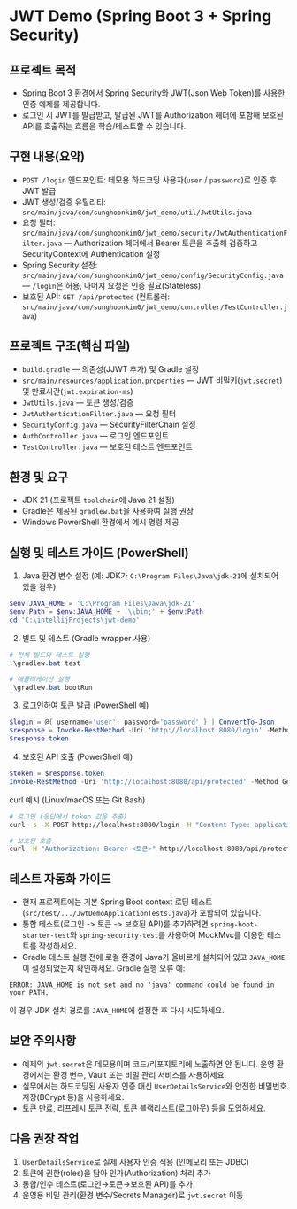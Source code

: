 # JWT Demo (Spring Boot 3 + Spring Security)

프로젝트 목적
----------------
- Spring Boot 3 환경에서 Spring Security와 JWT(Json Web Token)를 사용한 인증 예제를 제공합니다.
- 로그인 시 JWT를 발급받고, 발급된 JWT를 Authorization 헤더에 포함해 보호된 API를 호출하는 흐름을 학습/테스트할 수 있습니다.

구현 내용(요약)
----------------
- `POST /login` 엔드포인트: 데모용 하드코딩 사용자(`user` / `password`)로 인증 후 JWT 발급
- JWT 생성/검증 유틸리티: `src/main/java/com/sunghoonkim0/jwt_demo/util/JwtUtils.java`
- 요청 필터: `src/main/java/com/sunghoonkim0/jwt_demo/security/JwtAuthenticationFilter.java` — Authorization 헤더에서 Bearer 토큰을 추출해 검증하고 SecurityContext에 Authentication 설정
- Spring Security 설정: `src/main/java/com/sunghoonkim0/jwt_demo/config/SecurityConfig.java` — `/login`은 허용, 나머지 요청은 인증 필요(Stateless)
- 보호된 API: `GET /api/protected` (컨트롤러: `src/main/java/com/sunghoonkim0/jwt_demo/controller/TestController.java`)

프로젝트 구조(핵심 파일)
----------------
- `build.gradle` — 의존성(JJWT 추가) 및 Gradle 설정
- `src/main/resources/application.properties` — JWT 비밀키(`jwt.secret`) 및 만료시간(`jwt.expiration-ms`)
- `JwtUtils.java` — 토큰 생성/검증
- `JwtAuthenticationFilter.java` — 요청 필터
- `SecurityConfig.java` — SecurityFilterChain 설정
- `AuthController.java` — 로그인 엔드포인트
- `TestController.java` — 보호된 테스트 엔드포인트

환경 및 요구
----------------
- JDK 21 (프로젝트 `toolchain`에 Java 21 설정)
- Gradle은 제공된 `gradlew.bat`을 사용하여 실행 권장
- Windows PowerShell 환경에서 예시 명령 제공

실행 및 테스트 가이드 (PowerShell)
----------------
1) Java 환경 변수 설정 (예: JDK가 `C:\Program Files\Java\jdk-21`에 설치되어 있을 경우)

```powershell
$env:JAVA_HOME = 'C:\Program Files\Java\jdk-21'
$env:Path = $env:JAVA_HOME + '\\bin;' + $env:Path
cd 'C:\intellijProjects\jwt-demo'
```

2) 빌드 및 테스트 (Gradle wrapper 사용)

```powershell
# 전체 빌드와 테스트 실행
.\gradlew.bat test

# 애플리케이션 실행
.\gradlew.bat bootRun
```

3) 로그인하여 토큰 발급 (PowerShell 예)

```powershell
$login = @{ username='user'; password='password' } | ConvertTo-Json
$response = Invoke-RestMethod -Uri 'http://localhost:8080/login' -Method Post -Body $login -ContentType 'application/json'
$response.token
```

4) 보호된 API 호출 (PowerShell 예)

```powershell
$token = $response.token
Invoke-RestMethod -Uri 'http://localhost:8080/api/protected' -Method Get -Headers @{ Authorization = "Bearer $token" }
```

curl 예시 (Linux/macOS 또는 Git Bash)

```bash
# 로그인 (응답에서 token 값을 추출)
curl -s -X POST http://localhost:8080/login -H "Content-Type: application/json" -d '{"username":"user","password":"password"}'

# 보호된 호출
curl -H "Authorization: Bearer <토큰>" http://localhost:8080/api/protected
```

테스트 자동화 가이드
----------------
- 현재 프로젝트에는 기본 Spring Boot context 로딩 테스트(`src/test/.../JwtDemoApplicationTests.java`)가 포함되어 있습니다.
- 통합 테스트(로그인 -> 토큰 -> 보호된 API)를 추가하려면 `spring-boot-starter-test`와 `spring-security-test`를 사용하여 MockMvc를 이용한 테스트를 작성하세요.
- Gradle 테스트 실행 전에 로컬 환경에 Java가 올바르게 설치되어 있고 `JAVA_HOME`이 설정되었는지 확인하세요. Gradle 실행 오류 예:

```
ERROR: JAVA_HOME is not set and no 'java' command could be found in your PATH.
```

이 경우 JDK 설치 경로를 `JAVA_HOME`에 설정한 후 다시 시도하세요.

보안 주의사항
----------------
- 예제의 `jwt.secret`은 데모용이며 코드/리포지토리에 노출하면 안 됩니다. 운영 환경에서는 환경 변수, Vault 또는 비밀 관리 서비스를 사용하세요.
- 실무에서는 하드코딩된 사용자 인증 대신 `UserDetailsService`와 안전한 비밀번호 저장(BCrypt 등)을 사용하세요.
- 토큰 만료, 리프레시 토큰 전략, 토큰 블랙리스트(로그아웃) 등을 도입하세요.

다음 권장 작업
----------------
1. `UserDetailsService`로 실제 사용자 인증 적용 (인메모리 또는 JDBC)
2. 토큰에 권한(roles)을 담아 인가(Authorization) 처리 추가
3. 통합/인수 테스트(로그인→토큰→보호된 API)를 추가
4. 운영용 비밀 관리(환경 변수/Secrets Manager)로 `jwt.secret` 이동
